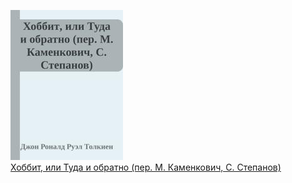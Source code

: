 ![](Хоббит,%20или%20Туда%20и%20обратно%20(пер.%20М.%20Каменкович,%20С.%20Степанов).jpg)  
[Хоббит, или Туда и обратно (пер. М. Каменкович, С. Степанов)](Хоббит,%20или%20Туда%20и%20обратно%20(пер.%20М.%20Каменкович,%20С.%20Степанов).md)
